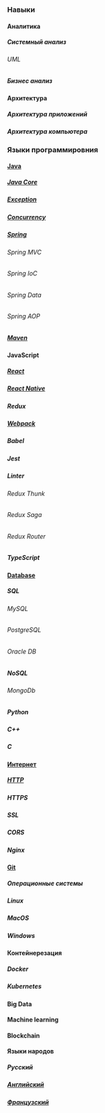 ### Навыки

#### Аналитика

##### Системный анализ

###### UML 

##### Бизнес анализ

#### Архитектура
##### Архитектура приложений

##### Архитектура компьютера

### Языки программировния
#### [Java](language/java)
##### [Java Core](language/java/core)
##### [Exception](language/java/core)
##### [Concurrency](language/java/core)
##### [Spring](spring)
###### Spring MVC
###### Spring IoC
###### Spring Data
###### Spring AOP
##### [Maven](maven)
#### JavaScript
##### [React](react)
##### [React Native](react-native)
##### Redux
##### [Webpack](webpack)
##### Babel
##### Jest
##### Linter
###### Redux Thunk
###### Redux Saga
###### Redux Router
##### TypeScript
#### [Database](database)
##### SQL
###### MySQL
###### PostgreSQL
###### Oracle DB
##### NoSQL
###### MongoDb
##### Python
##### C++
##### C

#### [Интернет](internet)
##### [HTTP](internet/http)
##### HTTPS
##### SSL
##### CORS
##### Nginx

#### [Git](git)

##### Операционные системы
##### Linux
##### MacOS
##### Windows

#### Контейнерезация
##### Docker
##### Kubernetes

#### Big Data
#### Machine learning
#### Blockchain

#### Языки народов
##### Русский
##### [Английский](language/english)
##### [Французский](language/french)
